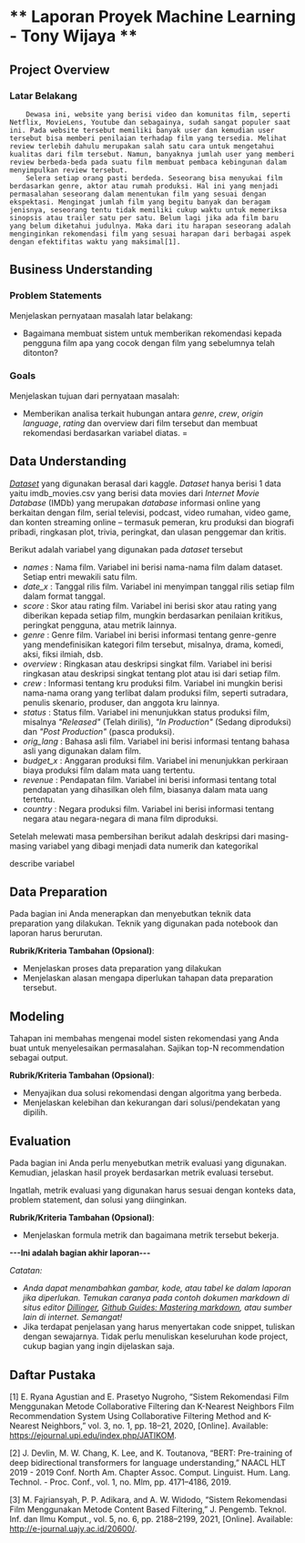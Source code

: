 # ** Laporan Proyek Machine Learning - Tony Wijaya **

## Project Overview

### Latar Belakang
        Dewasa ini, website yang berisi video dan komunitas film, seperti Netflix, MovieLens, Youtube dan sebagainya, sudah sangat populer saat ini. Pada website tersebut memiliki banyak user dan kemudian user tersebut bisa memberi penilaian terhadap film yang tersedia. Melihat review terlebih dahulu merupakan salah satu cara untuk mengetahui kualitas dari film tersebut. Namun, banyaknya jumlah user yang memberi review berbeda-beda pada suatu film membuat pembaca kebingunan dalam menyimpulkan review tersebut.
        Selera setiap orang pasti berdeda. Seseorang bisa menyukai film berdasarkan genre, aktor atau rumah produksi. Hal ini yang menjadi permasalahan seseorang dalam menentukan film yang sesuai dengan ekspektasi. Mengingat jumlah film yang begitu banyak dan beragam jenisnya, seseorang tentu tidak memiliki cukup waktu untuk memeriksa sinopsis atau trailer satu per satu. Belum lagi jika ada film baru yang belum diketahui judulnya. Maka dari itu harapan seseorang adalah menginginkan rekomendasi film yang sesuai harapan dari berbagai aspek dengan efektifitas waktu yang maksimal[1].

## Business Understanding

### Problem Statements

Menjelaskan pernyataan masalah latar belakang:

* Bagaimana membuat sistem untuk memberikan rekomendasi kepada pengguna film apa yang cocok dengan film yang sebelumnya telah ditonton?

### Goals

Menjelaskan tujuan dari pernyataan masalah:

* Memberikan analisa terkait hubungan antara _genre_, _crew_, _origin language_, _rating_ dan overview dari film tersebut dan membuat rekomendasi berdasarkan variabel diatas. 
=
## Data Understanding
_[Dataset](https://www.kaggle.com/datasets/ashpalsingh1525/imdb-movies-dataset)_ yang digunakan berasal dari kaggle. _Dataset_ hanya berisi 1 data yaitu imdb_movies.csv yang berisi data movies dari _Internet_ _Movie_ _Database_ (IMDb) yang merupakan _database_ informasi online yang berkaitan dengan film, serial televisi, podcast, video rumahan, video game, dan konten streaming online – termasuk pemeran, kru produksi dan biografi pribadi, ringkasan plot, trivia, peringkat, dan ulasan penggemar dan kritis.

Berikut adalah variabel yang digunakan pada _dataset_ tersebut

* _names_ : Nama film. Variabel ini berisi nama-nama film dalam dataset. Setiap entri mewakili satu film.
* _date_x_ : Tanggal rilis film. Variabel ini menyimpan tanggal rilis setiap film dalam format tanggal.
* _score_ : Skor atau rating film. Variabel ini berisi skor atau rating yang diberikan kepada setiap film, mungkin berdasarkan penilaian kritikus, peringkat pengguna, atau metrik lainnya.
* _genre_ : Genre film. Variabel ini berisi informasi tentang genre-genre yang mendefinisikan kategori film tersebut, misalnya, drama, komedi, aksi, fiksi ilmiah, dsb.
* _overview_ : Ringkasan atau deskripsi singkat film. Variabel ini berisi ringkasan atau deskripsi singkat tentang plot atau isi dari setiap film.
* _crew_ : Informasi tentang kru produksi film. Variabel ini mungkin berisi nama-nama orang yang terlibat dalam produksi film, seperti sutradara, penulis skenario, produser, dan anggota kru lainnya.
* _status_ : Status film. Variabel ini menunjukkan status produksi film, misalnya _"Released"_ (Telah dirilis), _"In Production"_ (Sedang diproduksi) dan _"Post Production"_ (pasca produksi).
* _orig_lang_ : Bahasa asli film. Variabel ini berisi informasi tentang bahasa asli yang digunakan dalam film.
* _budget_x_ : Anggaran produksi film. Variabel ini menunjukkan perkiraan biaya produksi film dalam mata uang tertentu.
* _revenue_ : Pendapatan film. Variabel ini berisi informasi tentang total pendapatan yang dihasilkan oleh film, biasanya dalam mata uang tertentu.
* _country_  : Negara produksi film. Variabel ini berisi informasi tentang negara atau negara-negara di mana film diproduksi.

Setelah melewati masa pembersihan berikut adalah deskripsi dari masing-masing variabel yang dibagi menjadi data numerik dan kategorikal

describe variabel

## Data Preparation
Pada bagian ini Anda menerapkan dan menyebutkan teknik data preparation yang dilakukan. Teknik yang digunakan pada notebook dan laporan harus berurutan.

**Rubrik/Kriteria Tambahan (Opsional)**: 
- Menjelaskan proses data preparation yang dilakukan
- Menjelaskan alasan mengapa diperlukan tahapan data preparation tersebut.

## Modeling
Tahapan ini membahas mengenai model sisten rekomendasi yang Anda buat untuk menyelesaikan permasalahan. Sajikan top-N recommendation sebagai output.

**Rubrik/Kriteria Tambahan (Opsional)**: 
- Menyajikan dua solusi rekomendasi dengan algoritma yang berbeda.
- Menjelaskan kelebihan dan kekurangan dari solusi/pendekatan yang dipilih.

## Evaluation
Pada bagian ini Anda perlu menyebutkan metrik evaluasi yang digunakan. Kemudian, jelaskan hasil proyek berdasarkan metrik evaluasi tersebut.

Ingatlah, metrik evaluasi yang digunakan harus sesuai dengan konteks data, problem statement, dan solusi yang diinginkan.

**Rubrik/Kriteria Tambahan (Opsional)**: 
- Menjelaskan formula metrik dan bagaimana metrik tersebut bekerja.

**---Ini adalah bagian akhir laporan---**

_Catatan:_
- _Anda dapat menambahkan gambar, kode, atau tabel ke dalam laporan jika diperlukan. Temukan caranya pada contoh dokumen markdown di situs editor [Dillinger](https://dillinger.io/), [Github Guides: Mastering markdown](https://guides.github.com/features/mastering-markdown/), atau sumber lain di internet. Semangat!_
- Jika terdapat penjelasan yang harus menyertakan code snippet, tuliskan dengan sewajarnya. Tidak perlu menuliskan keseluruhan kode project, cukup bagian yang ingin dijelaskan saja.


## Daftar Pustaka

[1] E. Ryana Agustian and E. Prasetyo Nugroho, “Sistem Rekomendasi Film Menggunakan Metode Collaborative Filtering dan K-Nearest Neighbors Film Recommendation System Using Collaborative Filtering Method and K-Nearest Neighbors,” vol. 3, no. 1, pp. 18–21, 2020, [Online]. Available: https://ejournal.upi.edu/index.php/JATIKOM.

[2] J. Devlin, M. W. Chang, K. Lee, and K. Toutanova, “BERT: Pre-training of deep bidirectional transformers for language understanding,” NAACL HLT 2019 - 2019 Conf. North Am. Chapter Assoc. Comput. Linguist. Hum. Lang. Technol. - Proc. Conf., vol. 1, no. Mlm, pp. 4171–4186, 2019.

[3] M. Fajriansyah, P. P. Adikara, and A. W. Widodo, “Sistem Rekomendasi Film Menggunakan Metode Content Based Filtering,” J. Pengemb. Teknol. Inf. dan Ilmu Komput., vol. 5, no. 6, pp. 2188–2199, 2021, [Online]. Available: http://e-journal.uajy.ac.id/20600/.